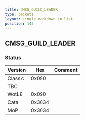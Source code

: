 ```yaml
---
title: CMSG_GUILD_LEADER
type: packets
layout: single_markdown_in_list
position: 145
---
```


## CMSG_GUILD_LEADER

### Status

Version    | Hex        | Comment
---------- | ---------- | ---------- 
Classic    | 0x090      | 
TBC        |            | 
WotLK      | 0x090      | 
Cata       | 0x3034     | 
MoP        | 0x3034     | 